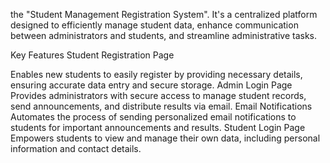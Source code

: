  the "Student Management Registration System". It's a centralized platform designed to efficiently manage student data, enhance communication between administrators and students, and streamline administrative tasks.

Key Features
Student Registration Page

Enables new students to easily register by providing necessary details, ensuring accurate data entry and secure storage.
Admin Login Page
Provides administrators with secure access to manage student records, send announcements, and distribute results via email.
Email Notifications
Automates the process of sending personalized email notifications to students for important announcements and results.
Student Login Page
Empowers students to view and manage their own data, including personal information and contact details.
